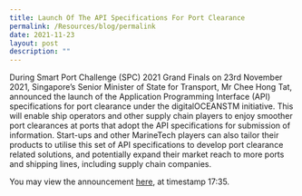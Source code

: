 ```yaml
---
title: Launch Of The API Specifications For Port Clearance
permalink: /Resources/blog/permalink
date: 2021-11-23
layout: post
description: ""
---
```


<p>During Smart Port Challenge (SPC) 2021 Grand Finals on 23rd November 2021, Singapore’s Senior Minister of State for Transport, Mr Chee Hong Tat, announced the launch of the Application Programming Interface (API) specifications for port clearance under the digitalOCEANSTM initiative. This will enable ship operators and other supply chain players to enjoy smoother port clearances at ports that adopt the API specifications for submission of information. Start-ups and other MarineTech players can also tailor their products to utilise this set of API specifications to develop port clearance related solutions, and potentially expand their market reach to more ports and shipping lines, including supply chain companies.</p>

<p>You may view the announcement <a href="https://youtu.be/yWPAyPcz3YI?t=1056" target="_blank">here</a>, at timestamp 17:35.</p>
